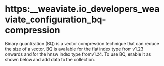 # https:\_\_weaviate.io_developers_weaviate_configuration_bq-compression

Binary quantization (BQ) is a vector compression technique that can reduce the size of a vector. BQ is available for the flat index type from v1.23 onwards and for the hnsw index  type fromv1.24. To use BQ, enable it as shown below and add data to the collection.
